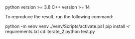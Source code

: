 python version >= 3.8 
C++ version >= 14 

To reproduce the result, run the following command:

python -m venv venv
./venv/Scripts/activate.ps1
pip install -r requirements.txt 
cd iterate_2
python test.py